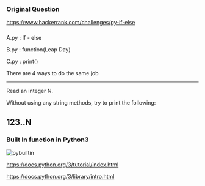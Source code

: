 
### Original Question
https://www.hackerrank.com/challenges/py-if-else

###
A.py : If - else

B.py : function(Leap Day)

C.py : print()

There are 4 ways to do the same job

---
Read an integer N.

Without using any string methods, try to print the following:

123..N
---



### Built In function in Python3
![pybuiltin](https://cloud.githubusercontent.com/assets/5623445/20272862/438a0cf4-aa5d-11e6-852d-fc12a416c85b.PNG)

https://docs.python.org/3/tutorial/index.html

https://docs.python.org/3/library/intro.html

